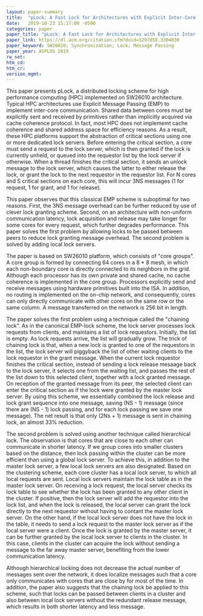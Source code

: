 ```yaml
---
layout: paper-summary
title:  "pLock: A Fast Lock for Architectures with Explicit Inter-Core Message Passing"
date:   2019-10-23 15:17:00 -0500
categories: paper
paper_title: "pLock: A Fast Lock for Architectures with Explicit Inter-Core Message Passing"
paper_link: https://dl.acm.org/citation.cfm?doid=3297858.3304030
paper_keyword: SW26010; Synchronization; Lock; Message Passing
paper_year: ASPLOS 2019
rw_set: 
htm_cd: 
htm_cr: 
version_mgmt: 
---
```


This paper presents pLock, a distributed locking scheme for high performance computing (HPC) implemented on SW26010 architecture.
Typical HPC architectures use Explicit Message Passing (EMP) to implement inter-core communication. Shared data between
cores must be explicitly sent and received by primitives rather than implicitly acquired via cache coherence protocol.
In fact, most HPC does not implememt cache coherence and shared address space for efficiency reasons. As a result, these
HPC platforms support the abstraction of critical sections using one or more dedicated lock servers. Before entering the
critical section, a core must send a request to the lock server, which is then granted if the lock is currently unheld,
or queued into the requestor list by the lock server if otherwise. When a thread finishes the critical section, it
sends an unlock message to the lock server, which causes the latter to either release the lock, or grant the lock
to the next requestor in the requestor list. For N cores and S critical sections on each core, this will incur 3NS
messages (1 for request, 1 for grant, and 1 for release).

This paper observes that this classical EMP scheme is suboptimal for two reasons. First, the 3NS message overhead can
be further reduced by use of clever lock granting scheme. Second, on an architecture with non-uniform communication latency,
lock acquisition and release may take longer for some cores for every request, which further degrades performance. This
paper solves the first problem by allowing locks to be passed between peers to reduce lock granting message overhead. The 
second problem is solved by adding local lock servers.

The paper is based on SW26010 platform, which consists of "core groups". A core group is formed by connecting 64 cores
in a 8 * 8 mesh, in which each non-boundary core is directly connected to its neighbors in the grid. Although each processor 
has its own private and shared cache, no cache coherence is implemented in the core group. Processors explicitly send and 
receive messages using hardware primitives built into the ISA. In addition, no routing is implemented on the on-chip 
network, and consequently, cores can only directly communicate with other cores on the same row or the same column.
A message transferred on the network is 256 bit in length. 

The paper solves the first problem using a technique called the "chaining lock". As in the canonical EMP-lock scheme,
the lock server processes lock requests from clients, and maintains a list of lock requestors. Initially, the list
is empty. As lock requests arrive, the list will gradually grow. The trick of chaining lock is that, when a new lock
is granted to one of the requestors in the list, the lock server will piggyback the list of other waiting clients to the 
lock requestor in the grant message. When the current lock requestor finishes the critical section, instead of sending 
a lock release mesaage back to the lock server, it selects one from the waiting list, and passes the rest of the list
down to this selected client, together with a lock granted message. On reception of the granted message from its peer, 
the selected client can enter the critical section as if the lock were granted by the master lock server. By using this
scheme, we essentially combined the lock release and lock grant sequence into one message, saving (NS - 1) message (since
there are (NS - 1) lock passing, and for each lock passing we save one message). The net result is that only (2Ns + 1) 
message is sent in chaining lock, an almost 33% reduction.

The second problem is solved using another technique called hierarchical lock. The observation is that cores that are 
close to each other can communicate in shorter latency. If we group cores into smaller clusters based on the distance,
then lock passing within the cluster can be more efficient than using a global lock server. To achieve this, in addition
to the master lock server, a few local lock servers are also designated. Based on the clustering scheme, each core cluster 
has a local lock server, to which all local requests are sent. Local lock servers maintain the lock table as in 
the master lock server. On receiving a lock request, the local server checks its lock table to see whether the lock has
been granted to any other client in the cluster. If positive, then the lock server will add the requestor into the 
lock list, and when the lock is released, the local server can grant the lock directly to the next requestor without 
having to contant the master lock server. On the other hand, if the local lock server does not have the lock in the 
table, it needs to send a lock request to the master lock server as if the local server were a client. Once the 
lock is granted by the master server, it can be further granted by the local lock server to clients in the cluster.
In this case, clients in the cluster can acquire the lock without sending a message to the far away master server, 
benefiting from the lower communication latency.

Although hierarchical locking does not decrease the actual number of messages sent over the network, it does localize
messages such that a core only communicates with cores that are close by for most of the time. In addition, the paper also
suggests that the chaining lock be applied to this scheme, such that locks can be passed between clients in a cluster 
and also between local lock servers without the redundant release message, which results in both shorter latency
and less message.